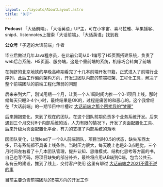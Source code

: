 ```yaml
---
layout: ../layouts/AboutLayout.astro
title: "关于"
---
```


<p>
    <strong>Podcast</strong>
    「大话前端」、「大话英语」UP主，可在小宇宙、喜马拉雅、苹果播客、snipd、listennotes上搜索「大话前端」、「大话英语」找到我
</p>
<p><strong>公众号</strong>「子迈的大话前端」作者</p>
<p>
   毕业后做过几年Java程序员，在此前公司从0-1编写了H5页面搭建系统，负责了web后台系统、H5页面、服务端，这是个重前端的系统，机缘巧合转向了前端
</p>
<p>
   在拥挤的北京地铁的早晚高峰期看完了十几本前端开发书籍，正式进入了前端行业序列，此后工作偏向架构方向，开发过团队内部的前端框架、工程化工具，解决了整个前端团队的前端工程化薄弱的问题
</p>
<p>
   后来来到大厂，刚试用期一个月，让我一个人1周时间内推一个0-1项目上线，那时候每天只睡3-4个小时，最终结果是OK的，过程是痛苦的和恶心的。这个我曾经在「大话前端」的一期节目中吐槽过 <a href='https://m.ximalaya.com/sound/314632278?from=pc'>大话前端之那个困扰我的“梦魇”</a>
</p>
<p>
   后来拥抱变化，来到了现在的团队，在这个团队前期负责多个业务系统开发。后来遇到三个月交付8个内部系统的活，人力有限的情况下，开发了页面配置化工具、后来升级为页面配置化平台，有力的支撑了内部系统的落地
</p>
<p>
   因团队变化，让我lead了一个8人前端团队，项目当时0.5的状态，缺失东西太多，已有系统都不具备上线条件。当时压力很大，每天晚上也是2-3点睡觉，三个月时间左右看了十几本团队管理，提升认知、思维模式、结构化思考等方面的书，自己也写代码，将项目缺失的部分补齐，最终将应用从B端到C端，包含公共云、私有云的建设，推到了线上，交付客户使用 这里有聊过 <a href='https://m.ximalaya.com/sound/488416361?from=pc'>大话前端之2021不得不说的事</a>
</p>
<p>
   目前主要负责前端团队的B端方向的开发工作
</p>
